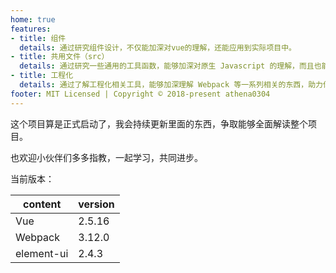 ```yaml
---
home: true
features:
- title: 组件
  details: 通过研究组件设计，不仅能加深对vue的理解，还能应用到实际项目中。
- title: 共用文件（src）
  details: 通过研究一些通用的工具函数，能够加深对原生 Javascript 的理解，而且也能对日常开发有所帮助。
- title: 工程化
  details: 通过了解工程化相关工具，能够加深理解 Webpack 等一系列相关的东西，助力你的项目构建。
footer: MIT Licensed | Copyright © 2018-present athena0304
---
```


这个项目算是正式启动了，我会持续更新里面的东西，争取能够全面解读整个项目。

也欢迎小伙伴们多多指教，一起学习，共同进步。

当前版本：

| content        |version |
| ---------- | ------ |
| Vue        | 2.5.16 |
| Webpack    | 3.12.0 |
| element-ui | 2.4.3  |

